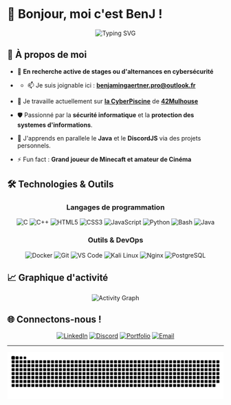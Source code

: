 # 👋 Bonjour, moi c'est BenJ !

<div align="center">
  <img src="https://readme-typing-svg.herokuapp.com?font=Fira+Code&pause=1000&color=2E9FFF&center=true&vCenter=true&width=435&lines=Passionné+de+Cyberdefense;Toujours+en+apprentissage;Etudiant+42Mulhouse;" alt="Typing SVG" />
</div>

## 🚀 À propos de moi

- 🎯 **En recherche active de stages ou d'alternances en cybersécurité**
- - 📫 Je suis joignable ici : **benjamingaertner.pro@outlook.fr**

- 🔭 Je travaille actuellement sur [**la CyberPiscine**](https://github.com/BenJ4368/CyberPiscine) de [**42Mulhouse**](https://www.42mulhouse.fr/en/)
- 🛡️ Passionné par la **sécurité informatique** et la **protection des systemes d'informations**.
- 🌱 J'apprends en parallele le **Java** et le **DiscordJS** via des projets personnels.
- ⚡ Fun fact : **Grand joueur de Minecaft et amateur de Cinéma**

## 🛠️ Technologies & Outils

<div align="center">

### Langages de programmation
![C](https://img.shields.io/badge/-C-A8B9CC?style=flat-square&logo=c&logoColor=black)
![C++](https://img.shields.io/badge/-C++-00599C?style=flat-square&logo=c%2B%2B&logoColor=white)
![HTML5](https://img.shields.io/badge/-HTML5-E34F26?style=flat-square&logo=html5&logoColor=white)
![CSS3](https://img.shields.io/badge/-CSS3-1572B6?style=flat-square&logo=css3&logoColor=white)
![JavaScript](https://img.shields.io/badge/-JavaScript-F7DF1E?style=flat-square&logo=javascript&logoColor=black)
![Python](https://img.shields.io/badge/-Python-3776AB?style=flat-square&logo=Python&logoColor=white)
![Bash](https://img.shields.io/badge/-Bash-4EAA25?style=flat-square&logo=gnu-bash&logoColor=white)
![Java](https://img.shields.io/badge/-Java-007396?style=flat-square&logo=java&logoColor=white)

### Outils & DevOps
![Docker](https://img.shields.io/badge/-Docker-2496ED?style=flat-square&logo=docker&logoColor=white)
![Git](https://img.shields.io/badge/-Git-F05032?style=flat-square&logo=git&logoColor=white)
![VS Code](https://img.shields.io/badge/-VS%20Code-007ACC?style=flat-square&logo=visual-studio-code&logoColor=white)
![Kali Linux](https://img.shields.io/badge/-Kali%20Linux-557C94?style=flat-square&logo=kali-linux&logoColor=white)
![Nginx](https://img.shields.io/badge/-Nginx-009639?style=flat-square&logo=nginx&logoColor=white)
![PostgreSQL](https://img.shields.io/badge/-PostgreSQL-336791?style=flat-square&logo=postgresql&logoColor=white)


</div>

## 📈 Graphique d'activité

<div align="center">
  <img src="https://github-readme-activity-graph.vercel.app/graph?username=BenJ4368&theme=tokyo-night&hide_border=true" alt="Activity Graph" />
</div>

## 🌐 Connectons-nous !

<div align="center">

[![LinkedIn](https://img.shields.io/badge/-LinkedIn-0077B5?style=for-the-badge&logo=linkedin&logoColor=white)](https://linkedin.com/in/[VOTRE_PROFIL])
[![Discord](https://img.shields.io/badge/-Discord-5865F2?style=for-the-badge&logo=discord&logoColor=white)](https://discord.com/users/424644014478852097)
[![Portfolio](https://img.shields.io/badge/-Portfolio-FF5722?style=for-the-badge&logo=google-chrome&logoColor=white)](https://[VOTRE_SITE].com)
[![Email](https://img.shields.io/badge/-Email-D14836?style=for-the-badge&logo=gmail&logoColor=white)](mailto:benjamingaertner.pro@outlook.fr)

</div>

---
<!-- Animation en bas -->
<div align="center">
  <img src="https://raw.githubusercontent.com/platane/snk/output/github-contribution-grid-snake-dark.svg" alt="Snake animation" />
</div>
